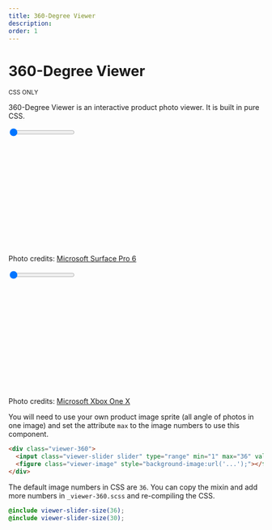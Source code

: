 ```yaml
---
title: 360-Degree Viewer
description: 
order: 1
---
```


# 360-Degree Viewer

<small class="label label-secondary">CSS ONLY</small>

360-Degree Viewer is an interactive product photo viewer. It is built in pure CSS.

<div class="vp-raw docs-demo columns">
  <div class="column col-12">
    <div class="viewer-360">
      <input class="viewer-slider slider" type="range" min="1" max="36" value="1" oninput="this.setAttribute('value', this.value);">
      <figure class="viewer-image" style="background-image:url('https://i.loli.net/2018/11/25/5bfa45b4b3f27.jpg');padding-bottom:37.5%;width:100%;"></figure>
    </div>
  </div>
</div>

Photo credits: [Microsoft Surface Pro 6](https://microsoft.msafflnk.net/c/1272791/433017/7593?u=https://www.microsoft.com/en-us/p/surface-pro-6/8zcnc665slq5)

<div class="vp-raw docs-demo columns">
  <div class="column col-12">
    <div class="viewer-360">
      <input class="viewer-slider slider" type="range" min="1" max="36" value="1" oninput="this.setAttribute('value', this.value);">
      <figure class="viewer-image" style="background-image:url('https://i.loli.net/2018/11/26/5bfc0ab4a5a4f.jpg');padding-bottom:37.5%;width:100%;"></figure>
    </div>
  </div>
</div>

Photo credits: [Microsoft Xbox One X](https://microsoft.msafflnk.net/c/1272791/433017/7593?u=https://www.microsoft.com/en-us/p/surface-studio-2/8SBJXM0M58T4)

You will need to use your own product image sprite (all angle of photos in one image) and set the attribute `max` to the image numbers to use this component.

```html
<div class="viewer-360">
  <input class="viewer-slider slider" type="range" min="1" max="36" value="1" oninput="this.setAttribute('value', this.value);">
  <figure class="viewer-image" style="background-image:url('...');"></figure>
</div>
```

The default image numbers in CSS are `36`. You can copy the mixin and add more numbers in `_viewer-360.scss` and re-compiling the CSS.

```scss
@include viewer-slider-size(36);
@include viewer-slider-size(30);
```

<!-- @see https://github.com/spectre-org/spectre-docs/issues/17 -->
